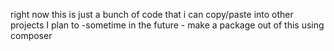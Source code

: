 right now this is just a bunch of code that i can copy/paste into other projects
I plan to -sometime in the future - make a package out of this using composer


